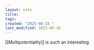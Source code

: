 ```yaml
---
layout: note
title:
tags:
created: "2025-08-15 "
last_modified: 2025-09-18
---
```


[[Multipotentiality]] is such an interesting 


